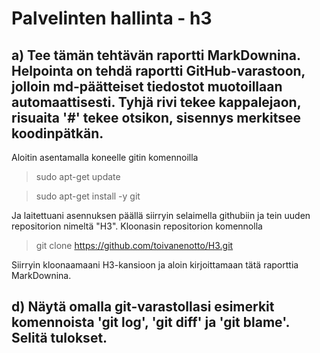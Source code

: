 # Palvelinten hallinta - h3

## a) Tee tämän tehtävän raportti MarkDownina. Helpointa on tehdä raportti GitHub-varastoon, jolloin md-päätteiset tiedostot muotoillaan automaattisesti. Tyhjä rivi tekee kappalejaon, risuaita '#' tekee otsikon, sisennys merkitsee koodinpätkän.

Aloitin asentamalla koneelle gitin komennoilla

> sudo apt-get update

> sudo apt-get install -y git

Ja laitettuani asennuksen päällä siirryin selaimella githubiin ja tein uuden repositorion nimeltä "H3".
Kloonasin repositorion komennolla

> git clone https://github.com/toivanenotto/H3.git

Siirryin kloonaamaani H3-kansioon ja aloin kirjoittamaan tätä raporttia MarkDownina.

## d) Näytä omalla git-varastollasi esimerkit komennoista 'git log', 'git diff' ja 'git blame'. Selitä tulokset.


